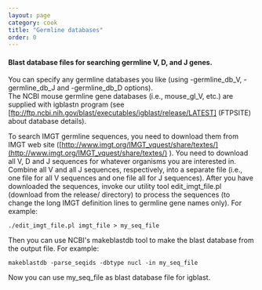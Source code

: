 ```yaml
---
layout: page
category: cook
title: "Germline databases"
order: 0
---
```


#### Blast database files for searching germline V, D, and J genes.  
You can specify any germline 
databases you like (using -germline_db_V, -germline_db_J and -germline_db_D options).   
The NCBI mouse germline gene databases (i.e., mouse_gl_V, etc.) are supplied with igblastn program 
(see [ftp://ftp.ncbi.nih.gov/blast/executables/igblast/release/LATEST] (FTPSITE) about database details).
  
To search IMGT germline sequences, you need to download them from IMGT web site 
([http://www.imgt.org/IMGT_vquest/share/textes/](http://www.imgt.org/IMGT_vquest/share/textes/) ).  You need to download all V, D and J sequences for whatever 
organisms you are interested in.  Combine all V and all J sequences, respectively, into a separate file (i.e., 
one file for all V sequences and one file all for J sequences).  After you have downloaded the sequences, 
invoke our utility tool edit_imgt_file.pl (download from the release/ directory) to process the sequences (to change 
 the long IMGT definition lines to germline gene names only).  For example:

```
./edit_imgt_file.pl imgt_file > my_seq_file
```

Then you can use NCBI's makeblastdb tool to make the blast database from the output file.  For example:

```
makeblastdb -parse_seqids -dbtype nucl -in my_seq_file
```

Now you can use my_seq_file as blast database file for igblast.
